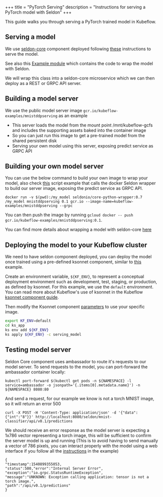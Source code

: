 +++
title = "PyTorch Serving"
description = "Instructions for serving a PyTorch model with Seldon"
+++

This guide walks you through serving a PyTorch trained model in Kubeflow.

## Serving a model

We use [seldon-core](https://github.com/SeldonIO/seldon-core) component deployed following [these](/docs/components/seldon/) instructions to serve the model.

See also this [Example module](https://github.com/kubeflow/examples/blob/master/pytorch_mnist/serving/seldon-wrapper/mnistddpserving.py) which contains the code to wrap the model with Seldon. 

We will wrap this class into a seldon-core microservice which we can then deploy as a REST or GRPC API server.

##  Building a model server

We use the public model server image `gcr.io/kubeflow-examples/mnistddpserving` as an example

  * This server loads the model from the mount point /mnt/kubeflow-gcfs and includes the supporting assets baked into the container image
  * So you can just run this image to get a pre-trained model from the shared persistent disk
  * Serving your own model using this server, exposing predict service as GRPC API

## Building your own model server

You can use the below command to build your own image to wrap your model, also check [this](https://github.com/kubeflow/examples/blob/master/pytorch_mnist/serving/seldon-wrapper/build_image.sh) 
script example that calls the docker Seldon wrapper to build our server image, exposing the predict service as GRPC API.
```
docker run -v $(pwd):/my_model seldonio/core-python-wrapper:0.7 /my_model mnistddpserving 0.1 gcr.io --image-name=kubeflow-examples/mnistddpserving --grpc
```

You can then push the image by running `gcloud docker -- push gcr.io/kubeflow-examples/mnistddpserving:0.1`.

You can find more details about wrapping a model with seldon-core [here](https://github.com/SeldonIO/seldon-core/blob/master/docs/wrappers/python.md)

## Deploying the model to your Kubeflow cluster

We need to have seldon component deployed, you can deploy the model once trained using a pre-defined ksonnet component, similar to [this](https://github.com/kubeflow/examples/blob/master/pytorch_mnist/ks_app/components/serving_model.jsonnet) example.

Create an environment variable, `${KF_ENV}`, to represent a conceptual
deployment environment such as development, test, staging, or production, as
defined by ksonnet. For this example, we use the `default` environment. You can
read more about Kubeflow's use of ksonnet in the Kubeflow 
[ksonnet component guide](/docs/components/ksonnet/).

Then modify the Ksonnet component 
[parameters](https://github.com/kubeflow/examples/blob/master/pytorch_mnist/ks_app/components/params.libsonnet) to use your specific image.

```bash
export KF_ENV=default
cd ks_app
ks env add ${KF_ENV}
ks apply ${KF_ENV} -c serving_model
```

## Testing model server

Seldon Core component uses ambassador to route it's requests to our model server. To send requests to the model, you can port-forward the ambassador container locally:

```
kubectl port-forward $(kubectl get pods -n ${NAMESPACE} -l service=ambassador -o jsonpath='{.items[0].metadata.name}') -n ${NAMESPACE} 8080:80
```

And send a request, for our example we know is not a torch MNIST image, so it will return an error 500

```
curl -X POST -H 'Content-Type: application/json' -d '{"data":{"int":"8"}}' http://localhost:8080/seldon/mnist-classifier/api/v0.1/predictions
```

We should receive an error response as the model server is expecting a 1x786 vector representing a torch image, this will be sufficient to confirm the server model is up and running
(This is to avoid having to send manually a vector of 786 pixels, you can interact properly with the model using a web interface if you follow all the 
[instructions](https://github.com/kubeflow/examples/tree/master/pytorch_mnist) in the example)

```
{
"timestamp":1540899355053,
"status":500,"error":"Internal Server Error",
"exception":"io.grpc.StatusRuntimeException",
"message":"UNKNOWN: Exception calling application: tensor is not a torch image.",
"path":"/api/v0.1/predictions"
}
```
